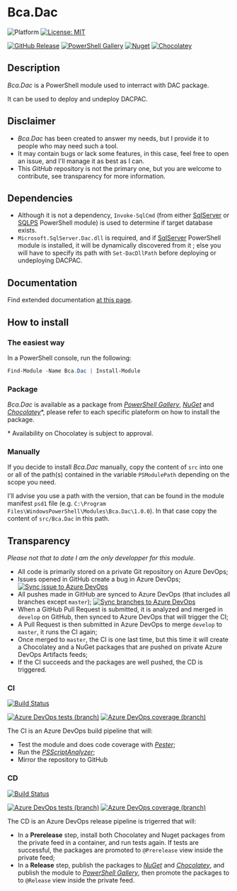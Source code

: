 # Bca.Dac
![Platform](https://img.shields.io/powershellgallery/p/Bca.Dac?logo=powershell&logoColor=white) [![License: MIT](https://img.shields.io/github/license/baptistecabrera/bca-dac?logo=open-source-initiative&logoColor=white)](https://opensource.org/licenses/MIT)

[![GitHub Release](https://img.shields.io/github/v/tag/baptistecabrera/bca-dac?logo=github&logoColor=white&label=release)](https://github.com/baptistecabrera/bca-dac/releases) [![PowerShell Gallery](https://img.shields.io/powershellgallery/v/Bca.Dac?color=informational&logo=powershell&logoColor=white)](https://www.powershellgallery.com/packages/Bca.Dac) [![Nuget](https://img.shields.io/nuget/v/Bca.Dac?color=informational&logo=nuget&logoColor=white)](https://www.nuget.org/packages/Bca.Dac/) [![Chocolatey](https://img.shields.io/chocolatey/v/bca-dac?color=informational&logo=chocolatey&logoColor=white)](https://chocolatey.org/packages/bca-dac)

## Description

_Bca.Dac_ is a PowerShell module used to interract with DAC package.

It can be used to deploy and undeploy DACPAC.

## Disclaimer

- _Bca.Dac_ has been created to answer my needs, but I provide it to people who may need such a tool.
- It may contain bugs or lack some features, in this case, feel free to open an issue, and I'll manage it as best as I can.
- This _GitHub_ repository is not the primary one, but you are welcome to contribute, see transparency for more information.

## Dependencies

- Although it is not a dependency, `Invoke-SqlCmd` (from either [SqlServer](https://docs.microsoft.com/en-us/powershell/module/sqlserver/?view=sqlserver-ps) or [SQLPS](https://docs.microsoft.com/en-us/powershell/module/sqlps/?view=sqlserver-ps) PowerShell module) is used to determine if target database exists.
- `Microsoft.SqlServer.Dac.dll` is required, and if [SqlServer](https://docs.microsoft.com/en-us/powershell/module/sqlserver/?view=sqlserver-ps) PowerShell module is installed, it will be dynamically discovered from it ; else you will have to specify its path with `Set-DacDllPath` before deploying or undeploying DACPAC.

## Documentation
Find extended documentation [at this page](doc/ReadMe.md).

## How to install

### The easiest way

In a PowerShell console, run the following:
```powershell
Find-Module -Name Bca.Dac | Install-Module
```

### Package

_Bca.Dac_ is available as a package from _[PowerShell Gallery](https://www.powershellgallery.com/)_, _[NuGet](https://www.nuget.org/)_ and _[Chocolatey](https://chocolatey.org/)_*, please refer to each specific plateform on how to install the package.

\* Availability on Chocolatey is subject to approval.

### Manually

If you decide to install _Bca.Dac_ manually, copy the content of `src` into one or all of the path(s) contained in the variable `PSModulePath` depending on the scope you need.

I'll advise you use a path with the version, that can be found in the module manifest `psd1` file (e.g. `C:\Program Files\WindowsPowerShell\Modules\Bca.Dac\1.0.0`). In that case copy the content of `src/Bca.Dac` in this path.

## Transparency

_Please not that to date I am the only developper for this module._

- All code is primarily stored on a private Git repository on Azure DevOps;
- Issues opened in GitHub create a bug in Azure DevOps; [![Sync issue to Azure DevOps](https://github.com/baptistecabrera/bca-dac/workflows/Sync%20issue%20to%20Azure%20DevOps/badge.svg)](https://github.com/baptistecabrera/bca-dac/actions?query=workflow%3A"Sync+issue+to+Azure+DevOps")
- All pushes made in GitHub are synced to Azure DevOps (that includes all branches except `master`); [![Sync branches to Azure DevOps](https://github.com/baptistecabrera/bca-dac/workflows/Sync%20branches%20to%20Azure%20DevOps/badge.svg)](https://github.com/baptistecabrera/bca-dac/actions?query=workflow%3A"Sync+branches+to+Azure+DevOps")
- When a GitHub Pull Request is submitted, it is analyzed and merged in `develop` on GitHub, then synced to Azure DevOps that will trigger the CI;
- A Pull Request is then submitted in Azure DevOps to merge `develop` to `master`, it runs the CI again;
- Once merged to `master`, the CI is one last time, but this time it will create a Chocolatey and a NuGet packages that are pushed on private Azure DevOps Artifacts feeds;
- If the CI succeeds and the packages are well pushed, the CD is triggered.

### CI
[![Build Status](https://dev.azure.com/baptistecabrera/Bca/_apis/build/status/Build/Bca.Dac?repoName=bca-dac&branchName=master)](https://dev.azure.com/baptistecabrera/Bca/_build/latest?definitionId=27&repoName=bca-dac&branchName=master)

[![Azure DevOps tests (branch)](https://img.shields.io/azure-devops/tests/baptistecabrera/Bca/27/master?logo=azure-pipelines&logoColor=white)](https://dev.azure.com/baptistecabrera/Bca/_build/latest?definitionId=27&repoName=bca-test&branchName=master) [![Azure DevOps coverage (branch)](https://img.shields.io/azure-devops/coverage/baptistecabrera/Bca/27/master?logo=azure-pipelines&logoColor=white)](https://dev.azure.com/baptistecabrera/Bca/_build/latest?definitionId=27&repoName=bca-test&branchName=master)

The CI is an Azure DevOps build pipeline that will:
- Test the module and does code coverage with _[Pester](https://pester.dev/)_;
- Run the _[PSScriptAnalyzer](https://github.com/PowerShell/PSScriptAnalyzer)_;
- Mirror the repository to GitHub

### CD
[![Build Status](https://dev.azure.com/baptistecabrera/Bca/_apis/build/status/Release/Bca.Dac?repoName=bca-dac&branchName=master)](https://dev.azure.com/baptistecabrera/Bca/_build/latest?definitionId=28&repoName=bca-dac&branchName=master)

[![Azure DevOps tests (branch)](https://img.shields.io/azure-devops/tests/baptistecabrera/Bca/28/master?logo=azure-pipelines&logoColor=white)](https://dev.azure.com/baptistecabrera/Bca/_build/latest?definitionId=28&repoName=bca-test&branchName=master) [![Azure DevOps coverage (branch)](https://img.shields.io/azure-devops/coverage/baptistecabrera/Bca/28/master?logo=azure-pipelines&logoColor=white)](https://dev.azure.com/baptistecabrera/Bca/_build/latest?definitionId=28&repoName=bca-test&branchName=master)

The CD is an Azure DevOps release pipeline is trigerred that will:
- In a **Prerelease** step, install both Chocolatey and Nuget packages from the private feed in a container, and run tests again. If tests are successful, the packages are promoted to `@Prerelease` view inside the private feed;
- In a **Release** step, publish the packages to _[NuGet](https://www.nuget.org/)_ and _[Chocolatey](https://chocolatey.org/)_, and publish the module to _[PowerShell Gallery](https://www.powershellgallery.com/)_, then promote the packages to to `@Release` view inside the private feed.

